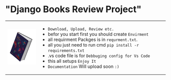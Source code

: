  # "Django Books Review Project" 
 
 <table>
 <td>
  
  <img src="header-img.png" width="105px;">
  
  </td>
  <td>
  
   - `Download, Upload, Review etc.`
   - befor you start first you should create `Envirment`
   - all requirment Packges is in `requrment.txt`.
   - all you just need to run cmd `pip install -r requirements.txt`
   - .vs code file is for `Debbuging config for Vs Code`
   - this all setups `Enjoy It`
   - `Documentation` Will upload soon `:)`
   
 </td>
</table>
